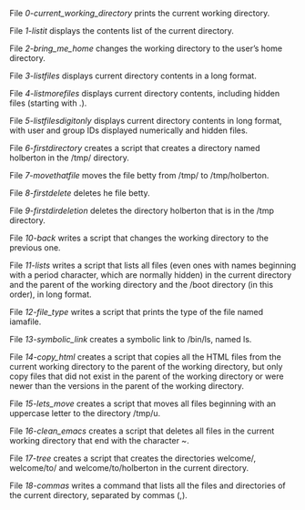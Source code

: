 File *0-current_working_directory* prints the current working directory.

File *1-listit* displays the contents list of the current directory.

File *2-bring_me_home* changes the working directory to the user’s home directory.

File *3-listfiles* displays current directory contents in a long format.

File *4-listmorefiles* displays current directory contents, including hidden files (starting with .).

File *5-listfilesdigitonly* displays current directory contents in long format, with user and group IDs displayed numerically and hidden files.

File *6-firstdirectory* creates a script that creates a directory named holberton in the /tmp/ directory.

File *7-movethatfile* moves the file betty from /tmp/ to /tmp/holberton.

File *8-firstdelete* deletes he file betty.

File *9-firstdirdeletion* deletes the directory holberton that is in the /tmp directory.

File *10-back* writes a script that changes the working directory to the previous one.

File *11-lists* writes a script that lists all files (even ones with names beginning with a period character, which are normally hidden) in the current directory and the parent of the working directory and the /boot directory (in this order), in long format.

File *12-file_type* writes a script that prints the type of the file named iamafile.

File *13-symbolic_link* creates a symbolic link to /bin/ls, named ls.

File *14-copy_html* creates a script that copies all the HTML files from the current working directory to the parent of the working directory, but only copy files that did not exist in the parent of the working directory or were newer than the versions in the parent of the working directory.

File *15-lets_move* creates a script that moves all files beginning with an uppercase letter to the directory /tmp/u.

File *16-clean_emacs* creates a script that deletes all files in the current working directory that end with the character ~.

File *17-tree* creates a script that creates the directories welcome/, welcome/to/ and welcome/to/holberton in the current directory.

File *18-commas* writes a command that lists all the files and directories of the current directory, separated by commas (,).
